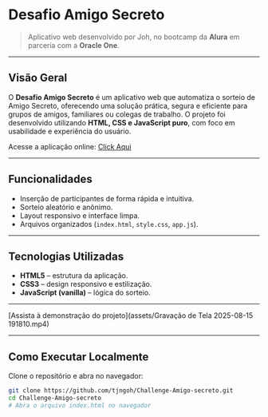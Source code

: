# Desafio Amigo Secreto

> Aplicativo web desenvolvido por Joh, no bootcamp da **Alura** em parceria com a **Oracle One**.

---

## Visão Geral
O **Desafio Amigo Secreto** é um aplicativo web que automatiza o sorteio de Amigo Secreto, oferecendo uma solução prática, segura e eficiente para grupos de amigos, familiares ou colegas de trabalho. O projeto foi desenvolvido utilizando **HTML, CSS e JavaScript puro**, com foco em usabilidade e experiência do usuário.

Acesse a aplicação online: [Click Aqui](https://tjngoh.github.io/Challenge-Amigo-secreto/)

---

## Funcionalidades
- Inserção de participantes de forma rápida e intuitiva.
- Sorteio aleatório e anônimo.
- Layout responsivo e interface limpa.
- Arquivos organizados (`index.html`, `style.css`, `app.js`).

---

## Tecnologias Utilizadas
- **HTML5** – estrutura da aplicação.
- **CSS3** – design responsivo e estilização.
- **JavaScript (vanilla)** – lógica do sorteio.

---

[Assista à demonstração do projeto](assets/Gravação de Tela 2025-08-15 191810.mp4)

---

## Como Executar Localmente
Clone o repositório e abra no navegador:

```bash
git clone https://github.com/tjngoh/Challenge-Amigo-secreto.git
cd Challenge-Amigo-secreto
# Abra o arquivo index.html no navegador

